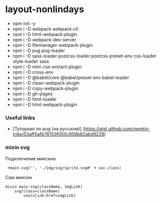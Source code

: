 # layout-nonlindays

* npm init -y
* npm i -D webpack webpack-cli
* npm i -D html-webpack-plugin
* npm i -D webpack-dev-server
* npm i -D filemanager-webpack-plugin
* npm i -D pug pug-loader
* npm i -D sass-loader postcss-loader postcss-preset-env css-loader style-loader sass
* npm i -D mini-css-extract-plugin
* npm i -D cross-env
* npm i -D @babel/core @babel/preset-env babel-loader
* npm i -D clean-webpack-plugin
* npm i -D copy-webpack-plugin
* npm i -D gh-pages
* npm i -D html-loader
* npm i -D html-webpack-plugin

### Useful links

* [Туториал по pug (на русском)] (https://gist.github.com/neretin-trike/53aff5afb76153f050c958b82abd9228)


### mixin svg

Подключение миксина
```
 +main-svg('', './img/svg/sprite.svg#' + soc.class)
```

Сам миксин
```
mixin main-svg(className, imgLink)
    svg(class=className)
        use(xlink:href=imgLink)
```
